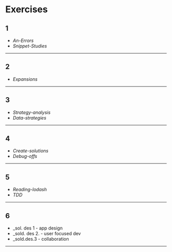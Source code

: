 # Exercises

## 1
* _An-Errors_
* _Snippet-Studies_

___

## 2
* _Expansions_

___

## 3
* _Strategy-analysis_
* _Data-strategies_

___

## 4
* _Create-solutions_
* _Debug-offs_

___

## 5
* _Reading-lodash_
* _TDD_
 
___
 
## 6 
* _sol. des 1 - app design
* _sold. des 2. - user focused dev
* _sold.des.3 - collaboration

___
